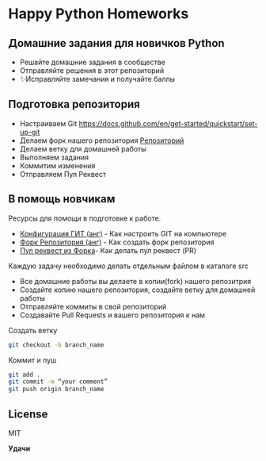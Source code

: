 # Happy Python Homeworks
## Домашние задания для новичков Python

- Решайте домашние задания в сообществе
- Отправляйте решения в этот репозиторий
- ✨Исправляйте замечания и получайте баллы
## Подготовка репозитория

- Настраиваем Git https://docs.github.com/en/get-started/quickstart/set-up-git
- Делаем форк нашего репозитория [Репозиторий](https://github.com/Happy-Python-Team/Homeworks)
- Делаем ветку для домашней работы
- Выполняем задания
- Коммитим изменения
- Отправляем Пул Реквест

## В помощь новчикам

Ресурсы для помощи в подготовке к работе.

- [Конфигурация ГИТ (анг)](https://docs.github.com/en/gYfc/quickstart/set-up-git) - Как настроить GIT на компьютере
- [Форк Репозитория (анг)](https://help.github.com/articles/fork-a-repo/) - Как создать форк репозитория
- [Пул реквест из Форка](https://help.github.com/articles/creating-a-pull-request-from-a-fork)- Как делать пул реквест (PR)

Каждую задачу необходимо делать отдельным файлом в каталоге src

- Все домашние работы вы делаете в копии(fork) нашего репозитрия
- Создайте копию нашего репозитория, создайте ветку для домашней работы 
- Отправляйте коммиты в свой репозиторий
- Создавайте Pull Requests и вашего репозитория к нам

Создать ветку
```sh
git checkout -b branch_name
```
Коммит и пуш
```sh
git add .
git commit -m “your comment”
git push origin branch_name
```



## License

MIT

**Удачи**

